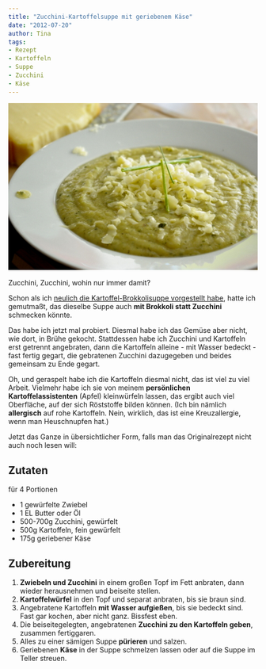 ```yaml
---
title: "Zucchini-Kartoffelsuppe mit geriebenem Käse"
date: "2012-07-20" 
author: Tina
tags:
- Rezept
- Kartoffeln
- Suppe
- Zucchini
- Käse
---
```


![Zucchinisuppe mit Kartoffeln und Käse](images/igp9359.jpg)

Zucchini, Zucchini, wohin nur immer damit? 

Schon als ich [neulich die Kartoffel-Brokkolisuppe vorgestellt habe](/posts/2012/07/brokkolisuppe-mit-kase-und-geriebenen-kartoffeln/ "Brokkolisuppe mit Käse und geriebenen Kartoffeln"), hatte ich gemutmaßt, das dieselbe Suppe auch **mit Brokkoli statt Zucchini** schmecken könnte. 

Das habe ich jetzt mal probiert. Diesmal habe ich das Gemüse aber nicht, wie dort, in Brühe gekocht. Stattdessen habe ich Zucchini und Kartoffeln erst getrennt angebraten, dann die Kartoffeln alleine - mit Wasser bedeckt - fast fertig gegart, die gebratenen Zucchini dazugegeben und beides gemeinsam zu Ende gegart. 

Oh, und geraspelt habe ich die Kartoffeln diesmal nicht, das ist viel zu viel Arbeit. Vielmehr habe ich sie von meinem **persönlichen Kartoffelassistenten** (Apfel) kleinwürfeln lassen, das ergibt auch viel Oberfläche, auf der sich Röststoffe bilden können. (Ich bin nämlich **allergisch** auf rohe Kartoffeln. Nein, wirklich, das ist eine Kreuzallergie, wenn man Heuschnupfen hat.)

Jetzt das Ganze in übersichtlicher Form, falls man das Originalrezept nicht auch noch lesen will:
## Zutaten
für 4 Portionen

- 1 gewürfelte Zwiebel
- 1 EL Butter oder Öl
- 500-700g Zucchini, gewürfelt 
- 500g Kartoffeln, fein gewürfelt
- 175g geriebener Käse

## Zubereitung
1. **Zwiebeln und Zucchini** in einem großen Topf im Fett anbraten, dann wieder herausnehmen und beiseite stellen.
2. **Kartoffelwürfel** in den Topf und separat anbraten, bis sie braun sind. 
3. Angebratene Kartoffeln **mit Wasser aufgießen**, bis sie bedeckt sind. Fast gar kochen, aber nicht ganz. Bissfest eben.
4. Die beiseitegelegten, angebratenen **Zucchini zu den Kartoffeln geben**, zusammen fertiggaren.
5. Alles zu einer sämigen Suppe **pürieren** und salzen.
6. Geriebenen **Käse** in der Suppe schmelzen lassen oder auf die Suppe im Teller streuen.
